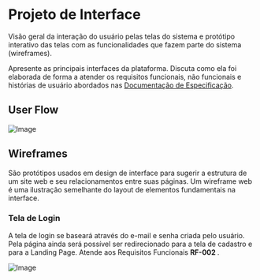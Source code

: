 
# Projeto de Interface

Visão geral da interação do usuário pelas telas do sistema e protótipo interativo das telas com as funcionalidades que fazem parte do sistema (wireframes).

 Apresente as principais interfaces da plataforma. Discuta como ela foi elaborada de forma a atender os requisitos funcionais, não funcionais e histórias de usuário abordados nas <a href="2-Especificação do Projeto.md"> Documentação de Especificação</a>.

## User Flow

![Image](https://user-images.githubusercontent.com/127517961/232878835-7402297e-3377-4053-a313-27f2ac9e75bd.png) 


## Wireframes

São protótipos usados em design de interface para sugerir a estrutura de um site web e seu relacionamentos entre suas páginas. Um wireframe web é uma ilustração semelhante do layout de elementos fundamentais na interface.

### Tela de Login 
A tela de login se baseará através do e-mail e senha criada pelo usuário. Pela página ainda será possível ser redirecionado para a tela de cadastro e para a Landing Page.
Atende aos Requisitos Funcionais <strong> RF-002 </strong>.

![Image](https://user-images.githubusercontent.com/127517961/234961083-9091ff63-c595-42a7-8290-a317a80abd02.png)

 #

